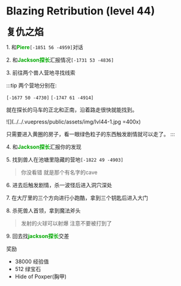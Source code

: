 # Blazing Retribution (level 44)
<span style="font-size: 25px;">**复仇之焰**</span>


<span class="stage-index">1.</span> 和<font color=00AA00>**Piere**</font>`[-1851 56 -4959]`对话

<span class="stage-index">2.</span> 和<font color=00AA00>**Jackson探长**</font>汇报情况`[-1731 53 -4836]`

<span class="stage-index">3.</span> 前往两个兽人营地寻找线索

:::tip
两个营地分别在:

`[-1677 50 -4730]`  `[-1747 61 -4914]`

就在探长的马车的正北和正南，沿着路走很快就能找到。

![](../../.vuepress/public/assets/img/lvl44-1.jpg =400x)

只需要进入黄圈的房子，看一眼绿色粒子的东西触发剧情就可以走了。
:::

<span class="stage-index">4.</span> 和<font color=00AA00>**Jackson探长**</font>汇报你的发现

<span class="stage-index">5.</span> 找到兽人在池塘里隐藏的营地`[-1822 49 -4903]`
>你没看错 就是那个有名字的cave

<span class="stage-index">6.</span> 进去后触发剧情，杀一波怪后进入洞穴深处

<span class="stage-index">7.</span> 在大厅里的三个方向进行小跑酷，拿到三个钥匙后进入大门

<span class="stage-index">8.</span> 杀死兽人首领，拿到魔法斧头
>发射的火球可以射爆 注意不要被打到了

<span class="stage-index">9.</span> 回去找<font color=00AA00>**jackson探长**</font>交差

奖励
+ 38000 经验值
+ 512 绿宝石
+ Hide of Poxper(胸甲)

